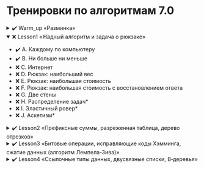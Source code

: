 # Тренировки по алгоритмам 7.0


<details ><summary> ✔️ Warm_up «Разминка»</summary>

   - ✔️ A. Три единицы подряд
   - ✔️ B. Покупка билетов
   - ✔️ C. Гвоздики
   - ✔️ D. Вывести маршрут максимальной стоимости
   - ✔️ E. Кафе
   - ✔️ F. Хипуй
   - ✔️ G. Родословная: подсчет уровней
   - ✔️ H. Бинарное дерево (вставка, поиск, обход)
   - ✔️ I. Размер поддеревьев  

</details>

<details  open="true"><summary>❌ Lesson1 «Жадный алгоритм и задача о рюкзаке»</summary>

   - ✔️ A. Каждому по компьютеру
   - ✔️ B. Ни больше ни меньше
   - ❌ C. Интернет
   - ❌ D. Рюкзак: наибольший вес
   - ❌ E. Рюкзак: наибольшая стоимость
   - ❌ F. Рюкзак: наибольшая стоимость с восстановлением ответа
   - ❌ G. Две стены
   - ❌ H. Распределение задач*
   - ❌ I. Эластичный ровер*
   - ❌ J. Аскетизм*

</details>

<details><summary>✔️ Lesson2 «Префиксные суммы, разреженная таблица, дерево отрезков»</summary>

   - ✔️ A. Количество максимумов на отрезке
   - ✔️ B. Индекс максимума на отрезке
   - ✔️ C. Максимум и индекс максимума на отрезке
   - ✔️ D. Максимум на подотрезках с изменением элемента
   - ✔️ E. K-й ноль
   - ✔️ F. Ближайшее большее число справа
   - ✔️ G. Нолики
   - ✔️ H. Дерево отрезков с операцией на отрезке
   - ✔️ I. Максимум на подотрезках с добавлением на отрезке
   - ✔️ J. Присваивание на отрезке, сравнение подотрезков*

</details>

<details><summary>✔️ Lesson3 «Битовые операции, исправляющие коды Хэмминга, сжатие данных (алгоритм Лемпела-Зива)»</summary>

   - ✔️ A. Количество единиц
   - ✔️ B. Миссия джедая Ивана
   - ✔️ C. Переупорядочивание с XOR
   - ✔️ D. Забавная игра
   - ✔️ E. Точки на плоскости
   - ✔️ F. Трехмерные ладьи
   - ✔️ G. Сумма на отрезке
   - ✔️ H. Звезды
   - ✔️ I. Исправление одной ошибки*
   - ✔️ J. Упаковка и распаковка*

</details>

<details><summary>✔️ Lesson4 «Ссылочные типы данных, двусвязные списки, B‑деревья»</summary>

   - ✔️ A. Стек с защитой от ошибок
   - ✔️ B. Очередь с защитой от ошибок
   - ✔️ C. Дек с защитой от ошибок
   - ✔️ D. Переключение между окнами
   - ✔️ E. Слабое звено
   - ✔️ F. Свинки-копилки
   - ✔️ G. Острова
   - ✔️ H. Разрезание графа
   - ✔️ I. Снеговики
   - ✔️ J. Простая река

</details>
